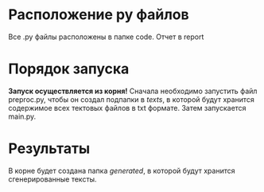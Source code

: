 # Расположение py файлов

Все .py файлы расположены в папке code. Отчет в report

# Порядок запуска

**Запуск осуществляется из корня!**
Сначала необходимо запустить файл preproc.py, чтобы он создал подпапки в *texts*, в которой будут хранится содержимое всех тектовых файлов в txt формате. 
Затем запускается main.py.

# Результаты
В корне будет создана папка *generated*, в которой будут хранится сгенерированные тексты.